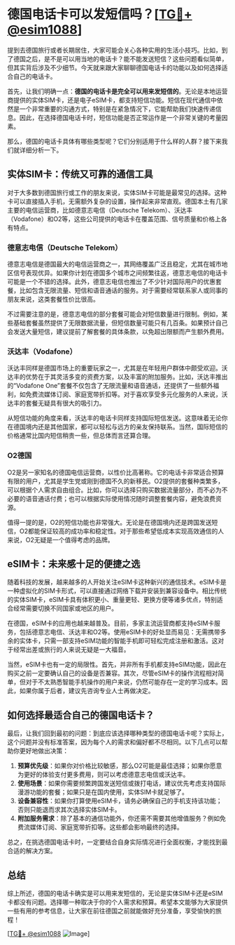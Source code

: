 # 德国电话卡可以发短信吗？[[TG💪+ @esim1088](https://t.me/s/esim1088)]

提到去德国旅行或者长期居住，大家可能会关心各种实用的生活小技巧。比如，到了德国之后，是不是可以用当地的电话卡？能不能发送短信？这些问题看似简单，但其实背后涉及不少细节。今天就来跟大家聊聊德国电话卡的功能以及如何选择适合自己的电话卡。

首先，让我们明确一点：**德国的电话卡是完全可以用来发短信的**。无论是本地运营商提供的实体SIM卡，还是电子eSIM卡，都支持短信功能。短信在现代通信中依然是一个非常重要的沟通方式，特别是在紧急情况下，它能帮助我们快速传递信息。因此，在选择德国电话卡时，短信功能是否正常运作是一个非常关键的考量因素。

那么，德国的电话卡具体有哪些类型呢？它们分别适用于什么样的人群？接下来我们就详细分析一下。

## 实体SIM卡：传统又可靠的通信工具

对于大多数到德国旅行或工作的朋友来说，实体SIM卡可能是最常见的选择。这种卡可以直接插入手机，无需额外复杂的设置，操作起来非常直观。德国本土有几家主要的电信运营商，比如德意志电信（Deutsche Telekom）、沃达丰（Vodafone）和O2等，这些公司提供的电话卡在覆盖范围、信号质量和价格上各有特点。

### 德意志电信（Deutsche Telekom）

德意志电信是德国最大的电信运营商之一，其网络覆盖广泛且稳定，尤其在城市地区信号表现优异。如果你计划在德国多个城市之间频繁往返，德意志电信的电话卡可能是一个不错的选择。此外，德意志电信也推出了不少针对国际用户的优惠套餐，比如包含无限流量、短信和语音通话的服务。对于需要经常联系家人或同事的朋友来说，这类套餐性价比很高。

不过需要注意的是，德意志电信的部分套餐可能会对短信数量进行限制。例如，某些基础套餐虽然提供了无限数据流量，但短信数量可能只有几百条。如果预计自己会发送大量短信，建议提前了解套餐的具体条款，以免超出限额而产生额外费用。

### 沃达丰（Vodafone）

沃达丰同样是德国市场上的重要玩家之一，尤其是在年轻用户群体中颇受欢迎。沃达丰的优势在于其灵活多变的资费方案，以及丰富的附加服务。比如，沃达丰推出的“Vodafone One”套餐不仅包含了无限流量和语音通话，还提供了一些额外福利，如免费流媒体订阅、家庭宽带折扣等。对于喜欢享受多元化服务的人来说，沃达丰的套餐无疑具有很大的吸引力。

从短信功能的角度来看，沃达丰的电话卡同样支持国际短信发送。这意味着无论你在德国境内还是其他国家，都可以轻松与远方的亲友保持联系。当然，国际短信的价格通常比国内短信稍贵一些，但总体而言还算合理。

### O2德国

O2是另一家知名的德国电信运营商，以性价比高著称。它的电话卡非常适合预算有限的用户，尤其是学生党或刚到德国不久的新移民。O2提供的套餐种类繁多，可以根据个人需求自由组合。比如，你可以选择只购买数据流量部分，而不必为不必要的语音通话付费；也可以根据实际使用情况随时调整套餐内容，避免浪费资源。

值得一提的是，O2的短信功能也非常强大。无论是在德国境内还是跨国发送短信，O2都能保证较高的成功率和稳定性。对于那些希望低成本实现高效通信的人来说，O2无疑是一个值得考虑的品牌。

## eSIM卡：未来感十足的便捷之选

随着科技的发展，越来越多的人开始关注eSIM卡这种新兴的通信技术。eSIM卡是一种虚拟化的SIM卡形式，可以直接通过网络下载并安装到兼容设备中。相比传统的实体SIM卡，eSIM卡具有体积更小、重量更轻、更换方便等诸多优点，特别适合经常需要切换不同国家或地区的用户。

在德国，eSIM卡的应用也越来越普及。目前，多家主流运营商都支持eSIM卡服务，包括德意志电信、沃达丰和O2等。使用eSIM卡的好处显而易见：无需携带多余的实体卡，只需一部支持eSIM功能的智能手机即可轻松完成注册和激活。这对于经常出差或旅行的人来说无疑是一大福音。

当然，eSIM卡也有一定的局限性。首先，并非所有手机都支持eSIM功能，因此在购买之前一定要确认自己的设备是否兼容。其次，尽管eSIM卡的操作流程相对简单，但对于不太熟悉智能手机操作的用户来说，仍然可能存在一定的学习成本。因此，如果你属于后者，建议先咨询专业人士再做决定。

## 如何选择最适合自己的德国电话卡？

最后，让我们回到最初的问题：到底应该选择哪种类型的德国电话卡呢？实际上，这个问题并没有标准答案，因为每个人的需求和偏好都不尽相同。以下几点可以帮助你更好地做出决策：

1. **预算优先级**：如果你对价格比较敏感，那么O2可能是最佳选择；如果你愿意为更好的体验支付更多费用，则可以考虑德意志电信或沃达丰。
2. **使用场景**：如果你需要频繁跨国发送短信或拨打电话，建议优先考虑支持国际漫游功能的套餐；如果只是在国内使用，实体SIM卡就足够了。
3. **设备兼容性**：如果你打算使用eSIM卡，请务必确保自己的手机支持该功能；否则只能退而求其次选择实体SIM卡。
4. **附加服务需求**：除了基本的通信功能外，你还需不需要其他增值服务？例如免费流媒体订阅、家庭宽带折扣等。这些都会影响最终的选择。

总之，在挑选德国电话卡时，一定要结合自身实际情况进行全面权衡，才能找到最合适的解决方案。

## 总结

综上所述，德国的电话卡确实是可以用来发短信的，无论是实体SIM卡还是eSIM卡都没有问题。选择哪一种取决于你的个人需求和预算。希望本文能够为大家提供一些有用的参考信息，让大家在前往德国之前就能做好充分准备，享受愉快的旅程！

[[TG💪+ @esim1088](https://t.me/s/esim1088) ![Image](https://i.postimg.cc/4NQfJmqS/Snipaste-2025-05-13-00-14-12.png)]